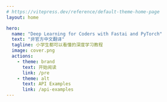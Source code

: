 ```yaml
---
# https://vitepress.dev/reference/default-theme-home-page
layout: home

hero:
  name: "Deep Learning for Coders with Fastai and PyTorch"
  text: "非官方中文翻译"
  tagline: 小学生都可以看懂的深度学习教程
  image: cover.png
  actions:
    - theme: brand
      text: 开始阅读
      link: /pre
    - theme: alt
      text: API Examples
      link: /api-examples
---
```


